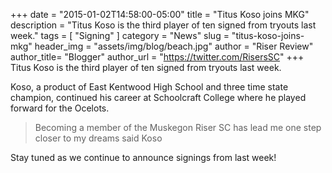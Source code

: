 +++
date        = "2015-01-02T14:58:00-05:00"
title       = "Titus Koso joins MKG"
description = "Titus Koso is the third player of ten signed from tryouts last week."
tags        = [ "Signing" ]
category    = "News"
slug        = "titus-koso-joins-mkg"
header_img	= "assets/img/blog/beach.jpg"
author		= "Riser Review"
author_title= "Blogger"
author_url	= "https://twitter.com/RisersSC"
+++
Titus Koso is the third player of ten signed from tryouts last week.

Koso, a product of East Kentwood High School and three time state champion, continued his career at Schoolcraft College where he played forward for the Ocelots.

>Becoming a member of the Muskegon Riser SC has lead me one step closer to my dreams
said Koso

Stay tuned as we continue to announce signings from last week!
